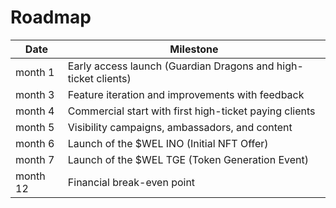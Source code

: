 # Roadmap

| Date                                                                      | Milestone                                                                   |
|---------------------------------------------------------------------------|-----------------------------------------------------------------------------|
| month 1                                                                   | Early access launch (Guardian Dragons and high-ticket clients)              |
| month 3                                                                   | Feature iteration and improvements with feedback                            |
| month 4                                                                   | Commercial start with first high-ticket paying clients                      |
| month 5                                                                   | Visibility campaigns, ambassadors, and content                              |
| month 6                                                                   | Launch of the $WEL INO (Initial NFT Offer)                                  |
| month 7                                                                   | Launch of the $WEL TGE (Token Generation Event)                             |
| month 12                                                                  | Financial break-even point                                                  |
